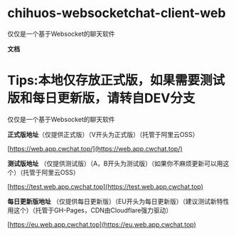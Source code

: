 # chihuos-websocketchat-client-web

仅仅是一个基于Websocket的聊天软件

__文档__ 
# Tips:本地仅存放正式版，如果需要测试版和每日更新版，请转自DEV分支

仅仅是一个基于Websocket的聊天软件

__正式版地址__（仅提供正式版）（V开头为正式版）（托管于阿里云OSS）

[https://web.app.cwchat.top/](https://web.app.cwchat.top/)

__测试版地址__ （仅提供测试版）（A，B开头为测试版）（如果你不麻烦更新可以用这个）（托管于阿里云OSS）

[https://test.web.app.cwchat.top](https://test.web.app.cwchat.top)

__每日更新版地址__ （仅提供每日更新版）（EU开头为每日更新版）（建议测试新特性用这个）（托管于GH-Pages，CDN由Cloudflare强力驱动）

[https://eu.web.app.cwchat.top](https://eu.web.app.cwchat.top)
